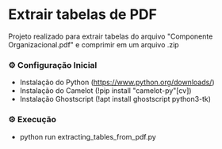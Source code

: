 # Extrair tabelas de PDF

Projeto realizado para extrair tabelas do arquivo "Componente Organizacional.pdf" e comprimir em um arquivo .zip

### :gear: Configuração Inicial

- Instalação do Python (https://www.python.org/downloads/)
- Instalação do Camelot (!pip install "camelot-py"[cv])
- Instalação Ghostscript (!apt install ghostscript python3-tk)


### :gear: Execução

- python run extracting_tables_from_pdf.py
